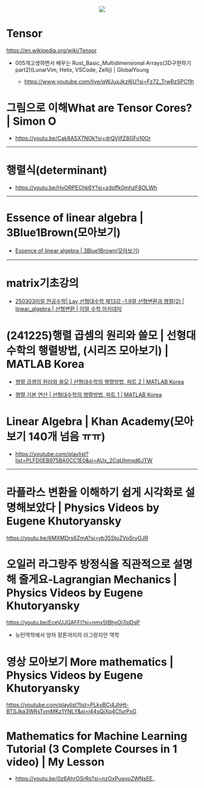 <p align="center">
  <img src="https://upload.wikimedia.org/wikipedia/commons/thumb/4/45/Components_stress_tensor.svg/300px-Components_stress_tensor.svg.png" />
</p>

# Tensor

https://en.wikipedia.org/wiki/Tensor

- 005개고생하면서 배우는 Rust_Basic_Multidimensional Arrays(3D구현하기part2)(LunarVim, Helix, VSCode, Zellij) | GlobalYoung

  - https://www.youtube.com/live/qWJuxJkzl6U?si=Fz72_TrwRzSPCflh 

# 그림으로 이해What are Tensor Cores? | Simon O
- https://youtu.be/Cak8ASX7NOk?si=drQVjlfZ8GFo10Or


<hr />

# 행렬식(determinant)
- https://youtu.be/HvORPEChk6Y?si=zdsffk0mhzF8OLWh

<hr />

# Essence of linear algebra | 3Blue1Brown(모아보기)
- [Essence of linear algebra | 3Blue1Brown(모아보기)](https://youtube.com/playlist?list=PLZHQObOWTQDPD3MizzM2xVFitgF8hE_ab&si=_ZWh5rVyXllrFenG)

<hr />

# matrix기초강의
- [250303이얼 전공수학| Lay 선형대수학 제13강 -1.9절 선형변환과 행렬(2) | linear_algebra | 선형변환 | 이얼 수학 아카데미](https://youtu.be/XhsqeXHn07I?si=6kpVBMKk2YczNMA7)

# (241225)행렬 곱셈의 원리와 쓸모 | 선형대수학의 행렬방법, (시리즈 모아보기) | MATLAB Korea 

- [행렬 곱셈의 원리와 쓸모 | 선형대수학의 행렬방법, 파트 2 | MATLAB Korea](https://youtu.be/DHGqXk3Oe7g?si=sI0EWozNd5s412qO)

- [행렬 기본 연산 | 선형대수학의 행렬방법, 파트 1 | MATLAB Korea](https://youtu.be/ZlId8c6p09o?si=nxj8XmPKMiLMLDOL)

# Linear Algebra | Khan Academy(모아보기 140개 넘음 ㅠㅠ)
- https://youtube.com/playlist?list=PLFD0EB975BA0CC1E0&si=AUx_2CqUhmxd6JTW

<hr />

# 라플라스 변환을 이해하기 쉽게 시각화로 설명해보았다 | Physics Videos by Eugene Khutoryansky

https://youtu.be/6MXMDrs6ZmA?si=vb35StoZVoSryGJR

# 오일러 라그랑주 방정식을 직관적으로 설명해 줄게요-Lagrangian Mechanics | Physics Videos by Eugene Khutoryansky

https://youtu.be/EceVJJGAFFI?si=nmx5tBhyOi7qjDsP

- 뉴턴역학에서 양자 장론까지의 라그랑지안 역학

# 영상 모아보기 More mathematics | Physics Videos by Eugene Khutoryansky 

https://youtube.com/playlist?list=PLkyBCj4JhHt-BTSJka3WRsTvmMKz1YNLY&si=i44sQiXq4CfurPxG


# Mathematics for Machine Learning Tutorial (3 Complete Courses in 1 video) | My Lesson

- https://youtu.be/0z6AhrOSrRs?si=nzOxPugyoZWNsEE_
   
